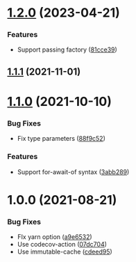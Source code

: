 # [1.2.0](https://github.com/neet/use-iterator/compare/v1.1.1...v1.2.0) (2023-04-21)


### Features

* Support passing factory ([81cce39](https://github.com/neet/use-iterator/commit/81cce39dcef4c017929d94ea5967983d0320628e))

## [1.1.1](https://github.com/neet/use-iterator/compare/v1.1.0...v1.1.1) (2021-11-01)

# [1.1.0](https://github.com/neet/use-iterator/compare/v1.0.0...v1.1.0) (2021-10-10)


### Bug Fixes

* Fix type parameters ([88f9c52](https://github.com/neet/use-iterator/commit/88f9c524b677f53abc91687994db1f88af1073b7))


### Features

* Support for-await-of syntax ([3abb289](https://github.com/neet/use-iterator/commit/3abb289e0d07990aa945e008cfd79966593cacaf))

# 1.0.0 (2021-08-21)


### Bug Fixes

* FIx yarn option ([a9e6532](https://github.com/neet/use-iterator/commit/a9e65321a06ca1d5e5a518d683ba7c03f420d0dc))
* Use codecov-action ([07dc704](https://github.com/neet/use-iterator/commit/07dc7045dc66097047b2f91d12dee5f20a8802b4))
* Use immutable-cache ([cdeed95](https://github.com/neet/use-iterator/commit/cdeed952003400a3f5c6dd4275ec5e9d3f960245))
